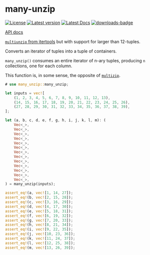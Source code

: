 # many-unzip

[![License](https://img.shields.io/crates/l/many-unzip.svg)](https://crates.io/crates/many-unzip)
[![Latest version](https://img.shields.io/crates/v/many-unzip.svg)](https://crates.io/crates/many-unzip)
[![Latest Docs](https://docs.rs/many-unzip/badge.svg)](https://docs.rs/many-unzip/)
[![downloads-badge](https://img.shields.io/crates/d/many-unzip.svg)](https://crates.io/crates/many-unzip)

[API docs](https://docs.rs/redact/)

[`multiunzip` from itertools](https://docs.rs/itertools/latest/itertools/fn.multiunzip.html) but with support for larger than 12-tuples.

Converts an iterator of tuples into a tuple of containers.

`many_unzip()` consumes an entire iterator of n-ary tuples, producing `n` collections, one for each column.

This function is, in some sense, the opposite of [`multizip`](https://docs.rs/itertools/latest/itertools/fn.multizip.html).

```rust
# use many_unzip::many_unzip;

let inputs = vec![
    (1, 2, 3, 4, 5, 6, 7, 8, 9, 10, 11, 12, 13),
    (14, 15, 16, 17, 18, 19, 20, 21, 22, 23, 24, 25, 26),
    (27, 28, 29, 30, 31, 32, 33, 34, 35, 36, 37, 38, 39),
];

let (a, b, c, d, e, f, g, h, i, j, k, l, m): (
    Vec<_>,
    Vec<_>,
    Vec<_>,
    Vec<_>,
    Vec<_>,
    Vec<_>,
    Vec<_>,
    Vec<_>,
    Vec<_>,
    Vec<_>,
    Vec<_>,
    Vec<_>,
    Vec<_>,
) = many_unzip(inputs);

assert_eq!(a, vec![1, 14, 27]);
assert_eq!(b, vec![2, 15, 28]);
assert_eq!(c, vec![3, 16, 29]);
assert_eq!(d, vec![4, 17, 30]);
assert_eq!(e, vec![5, 18, 31]);
assert_eq!(f, vec![6, 19, 32]);
assert_eq!(g, vec![7, 20, 33]);
assert_eq!(h, vec![8, 21, 34]);
assert_eq!(i, vec![9, 22, 35]);
assert_eq!(j, vec![10, 23, 36]);
assert_eq!(k, vec![11, 24, 37]);
assert_eq!(l, vec![12, 25, 38]);
assert_eq!(m, vec![13, 26, 39]);
```
